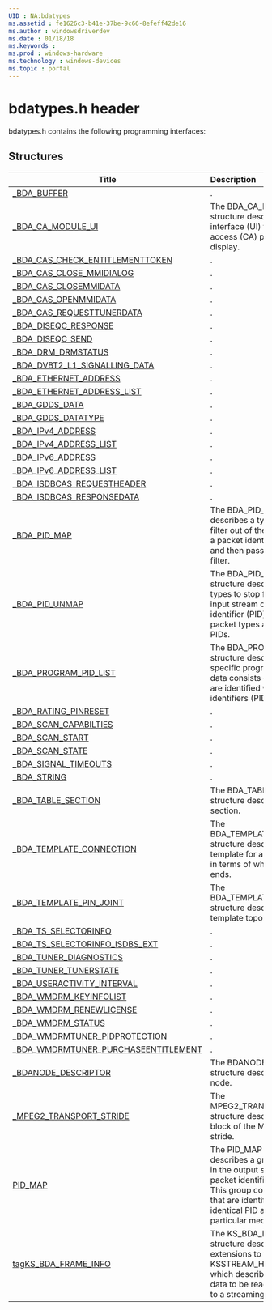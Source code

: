 ```yaml
---
UID : NA:bdatypes
ms.assetid : fe1626c3-b41e-37be-9c66-8efeff42de16
ms.author : windowsdriverdev
ms.date : 01/18/18
ms.keywords : 
ms.prod : windows-hardware
ms.technology : windows-devices
ms.topic : portal
---
```


# bdatypes.h header



bdatypes.h contains the following programming interfaces:







## Structures
| Title | Description |
| ---- |:---- |
| [_BDA_BUFFER](ns-bdatypes-_bda_buffer.md) | . |
| [_BDA_CA_MODULE_UI](ns-bdatypes-_bda_ca_module_ui.md) | The BDA_CA_MODULE_UI structure describes the user interface (UI) that conditional access (CA) plugins can display. |
| [_BDA_CAS_CHECK_ENTITLEMENTTOKEN](ns-bdatypes-_bda_cas_check_entitlementtoken.md) | . |
| [_BDA_CAS_CLOSE_MMIDIALOG](ns-bdatypes-_bda_cas_close_mmidialog.md) | . |
| [_BDA_CAS_CLOSEMMIDATA](ns-bdatypes-_bda_cas_closemmidata.md) | . |
| [_BDA_CAS_OPENMMIDATA](ns-bdatypes-_bda_cas_openmmidata.md) | . |
| [_BDA_CAS_REQUESTTUNERDATA](ns-bdatypes-_bda_cas_requesttunerdata.md) | . |
| [_BDA_DISEQC_RESPONSE](ns-bdatypes-_bda_diseqc_response.md) | . |
| [_BDA_DISEQC_SEND](ns-bdatypes-_bda_diseqc_send.md) | . |
| [_BDA_DRM_DRMSTATUS](ns-bdatypes-_bda_drm_drmstatus.md) | . |
| [_BDA_DVBT2_L1_SIGNALLING_DATA](ns-bdatypes-_bda_dvbt2_l1_signalling_data.md) | . |
| [_BDA_ETHERNET_ADDRESS](ns-bdatypes-_bda_ethernet_address.md) | . |
| [_BDA_ETHERNET_ADDRESS_LIST](ns-bdatypes-_bda_ethernet_address_list.md) | . |
| [_BDA_GDDS_DATA](ns-bdatypes-_bda_gdds_data.md) | . |
| [_BDA_GDDS_DATATYPE](ns-bdatypes-_bda_gdds_datatype.md) | . |
| [_BDA_IPv4_ADDRESS](ns-bdatypes-_bda_ipv4_address.md) | . |
| [_BDA_IPv4_ADDRESS_LIST](ns-bdatypes-_bda_ipv4_address_list.md) | . |
| [_BDA_IPv6_ADDRESS](ns-bdatypes-_bda_ipv6_address.md) | . |
| [_BDA_IPv6_ADDRESS_LIST](ns-bdatypes-_bda_ipv6_address_list.md) | . |
| [_BDA_ISDBCAS_REQUESTHEADER](ns-bdatypes-_bda_isdbcas_requestheader.md) | . |
| [_BDA_ISDBCAS_RESPONSEDATA](ns-bdatypes-_bda_isdbcas_responsedata.md) | . |
| [_BDA_PID_MAP](ns-bdatypes-_bda_pid_map.md) | The BDA_PID_MAP structure describes a type of data to filter out of the input stream of a packet identifier (PID) filter and then pass to a downstream filter. |
| [_BDA_PID_UNMAP](ns-bdatypes-_bda_pid_unmap.md) | The BDA_PID_UNMAP structure describes packet types to stop filtering from the input stream of a packet identifier (PID) filter. These packet types are identified with PIDs. |
| [_BDA_PROGRAM_PID_LIST](ns-bdatypes-_bda_program_pid_list.md) | The BDA_PROGRAM_PID_LIST structure describes data of a specific program to view. This data consists of packets that are identified with packet identifiers (PID). |
| [_BDA_RATING_PINRESET](ns-bdatypes-_bda_rating_pinreset.md) | . |
| [_BDA_SCAN_CAPABILTIES](ns-bdatypes-_bda_scan_capabilties.md) | . |
| [_BDA_SCAN_START](ns-bdatypes-_bda_scan_start.md) | . |
| [_BDA_SCAN_STATE](ns-bdatypes-_bda_scan_state.md) | . |
| [_BDA_SIGNAL_TIMEOUTS](ns-bdatypes-_bda_signal_timeouts.md) | . |
| [_BDA_STRING](ns-bdatypes-_bda_string.md) | . |
| [_BDA_TABLE_SECTION](ns-bdatypes-_bda_table_section.md) | The BDA_TABLE_SECTION structure describes a table section. |
| [_BDA_TEMPLATE_CONNECTION](ns-bdatypes-_bda_template_connection.md) | The BDA_TEMPLATE_CONNECTION structure describes the template for a BDA connection in terms of where it begins and ends. |
| [_BDA_TEMPLATE_PIN_JOINT](ns-bdatypes-_bda_template_pin_joint.md) | The BDA_TEMPLATE_PIN_JOINT structure describes a joint in a template topology. |
| [_BDA_TS_SELECTORINFO](ns-bdatypes-_bda_ts_selectorinfo.md) | . |
| [_BDA_TS_SELECTORINFO_ISDBS_EXT](ns-bdatypes-_bda_ts_selectorinfo_isdbs_ext.md) | . |
| [_BDA_TUNER_DIAGNOSTICS](ns-bdatypes-_bda_tuner_diagnostics.md) | . |
| [_BDA_TUNER_TUNERSTATE](ns-bdatypes-_bda_tuner_tunerstate.md) | . |
| [_BDA_USERACTIVITY_INTERVAL](ns-bdatypes-_bda_useractivity_interval.md) | . |
| [_BDA_WMDRM_KEYINFOLIST](ns-bdatypes-_bda_wmdrm_keyinfolist.md) | . |
| [_BDA_WMDRM_RENEWLICENSE](ns-bdatypes-_bda_wmdrm_renewlicense.md) | . |
| [_BDA_WMDRM_STATUS](ns-bdatypes-_bda_wmdrm_status.md) | . |
| [_BDA_WMDRMTUNER_PIDPROTECTION](ns-bdatypes-_bda_wmdrmtuner_pidprotection.md) | . |
| [_BDA_WMDRMTUNER_PURCHASEENTITLEMENT](ns-bdatypes-_bda_wmdrmtuner_purchaseentitlement.md) | . |
| [_BDANODE_DESCRIPTOR](ns-bdatypes-_bdanode_descriptor.md) | The BDANODE_DESCRIPTOR structure describes a BDA node. |
| [_MPEG2_TRANSPORT_STRIDE](ns-bdatypes-_mpeg2_transport_stride.md) | The MPEG2_TRANSPORT_STRIDE structure describes the format block of the MPEG2 transport stride. |
| [PID_MAP](ns-bdatypes-pid_map.md) | The PID_MAP structure describes a group of packets in the output stream of a packet identifier (PID) filter. This group consists of packets that are identified with an identical PID and contain particular media content. |
| [tagKS_BDA_FRAME_INFO](ns-bdatypes-tagks_bda_frame_info.md) | The KS_BDA_FRAME_INFO structure describes BDA extensions to the KSSTREAM_HEADER structure, which describes a packet of data to be read from or written to a streaming driver pin. |